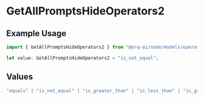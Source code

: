 # GetAllPromptsHideOperators2

## Example Usage

```typescript
import { GetAllPromptsHideOperators2 } from "@orq-ai/node/models/operations";

let value: GetAllPromptsHideOperators2 = "is_not_equal";
```

## Values

```typescript
"equals" | "is_not_equal" | "is_greater_than" | "is_less_than" | "is_greater_than_or_equal_to" | "is_less_than_or_equal_to" | "is_between" | "is_empty" | "is_not_empty"
```